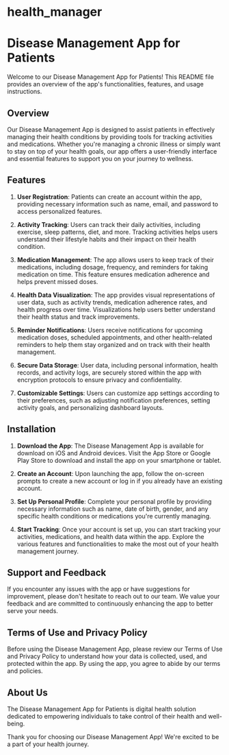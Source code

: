 # health_manager

# Disease Management App for Patients

Welcome to our Disease Management App for Patients! This README file provides an overview of the app's functionalities, features, and usage instructions.

## Overview

Our Disease Management App is designed to assist patients in effectively managing their health conditions by providing tools for tracking activities and medications. Whether you're managing a chronic illness or simply want to stay on top of your health goals, our app offers a user-friendly interface and essential features to support you on your journey to wellness.

## Features

1. **User Registration**: Patients can create an account within the app, providing necessary information such as name, email, and password to access personalized features.

2. **Activity Tracking**: Users can track their daily activities, including exercise, sleep patterns, diet, and more. Tracking activities helps users understand their lifestyle habits and their impact on their health condition.

3. **Medication Management**: The app allows users to keep track of their medications, including dosage, frequency, and reminders for taking medication on time. This feature ensures medication adherence and helps prevent missed doses.

4. **Health Data Visualization**: The app provides visual representations of user data, such as activity trends, medication adherence rates, and health progress over time. Visualizations help users better understand their health status and track improvements.

5. **Reminder Notifications**: Users receive notifications for upcoming medication doses, scheduled appointments, and other health-related reminders to help them stay organized and on track with their health management.

6. **Secure Data Storage**: User data, including personal information, health records, and activity logs, are securely stored within the app with encryption protocols to ensure privacy and confidentiality.

7. **Customizable Settings**: Users can customize app settings according to their preferences, such as adjusting notification preferences, setting activity goals, and personalizing dashboard layouts.

## Installation

1. **Download the App**: The Disease Management App is available for download on iOS and Android devices. Visit the App Store or Google Play Store to download and install the app on your smartphone or tablet.

2. **Create an Account**: Upon launching the app, follow the on-screen prompts to create a new account or log in if you already have an existing account.

3. **Set Up Personal Profile**: Complete your personal profile by providing necessary information such as name, date of birth, gender, and any specific health conditions or medications you're currently managing.

4. **Start Tracking**: Once your account is set up, you can start tracking your activities, medications, and health data within the app. Explore the various features and functionalities to make the most out of your health management journey.

## Support and Feedback

If you encounter any issues with the app or have suggestions for improvement, please don't hesitate to reach out to our team. We value your feedback and are committed to continuously enhancing the app to better serve your needs.


## Terms of Use and Privacy Policy

Before using the Disease Management App, please review our Terms of Use and Privacy Policy to understand how your data is collected, used, and protected within the app. By using the app, you agree to abide by our terms and policies.

## About Us

The Disease Management App for Patients is digital health solution dedicated to empowering individuals to take control of their health and well-being.

Thank you for choosing our Disease Management App! We're excited to be a part of your health journey.
